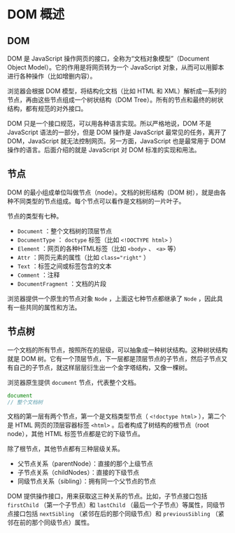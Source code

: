 # DOM 概述

## DOM

DOM 是 JavaScript 操作网页的接口，全称为“文档对象模型”（Document Object Model）。它的作用是将网页转为一个 JavaScript 对象，从而可以用脚本进行各种操作（比如增删内容）。

浏览器会根据 DOM 模型，将结构化文档（比如 HTML 和 XML）解析成一系列的节点，再由这些节点组成一个树状结构（DOM Tree）。所有的节点和最终的树状结构，都有规范的对外接口。

DOM 只是一个接口规范，可以用各种语言实现。所以严格地说，DOM 不是 JavaScript 语法的一部分，但是 DOM 操作是 JavaScript 最常见的任务，离开了 DOM，JavaScript 就无法控制网页。另一方面，JavaScript 也是最常用于 DOM 操作的语言。后面介绍的就是 JavaScript 对 DOM 标准的实现和用法。

## 节点

DOM 的最小组成单位叫做节点（node）。文档的树形结构（DOM 树），就是由各种不同类型的节点组成。每个节点可以看作是文档树的一片叶子。

节点的类型有七种。

-  `Document` ：整个文档树的顶层节点
-  `DocumentType` ： `doctype` 标签（比如 `<!DOCTYPE html>` ）
-  `Element` ：网页的各种HTML标签（比如 `<body>` 、 `<a>` 等）
-  `Attr` ：网页元素的属性（比如 `class="right"` ）
-  `Text` ：标签之间或标签包含的文本
-  `Comment` ：注释
-  `DocumentFragment` ：文档的片段

浏览器提供一个原生的节点对象 `Node` ，上面这七种节点都继承了 `Node` ，因此具有一些共同的属性和方法。

## 节点树

一个文档的所有节点，按照所在的层级，可以抽象成一种树状结构。这种树状结构就是 DOM 树。它有一个顶层节点，下一层都是顶层节点的子节点，然后子节点又有自己的子节点，就这样层层衍生出一个金字塔结构，又像一棵树。

浏览器原生提供 `document` 节点，代表整个文档。

```js
document
// 整个文档树
```

文档的第一层有两个节点，第一个是文档类型节点（ `<!doctype html>` ），第二个是 HTML 网页的顶层容器标签 `<html>` 。后者构成了树结构的根节点（root node），其他 HTML 标签节点都是它的下级节点。

除了根节点，其他节点都有三种层级关系。

- 父节点关系（parentNode）：直接的那个上级节点
- 子节点关系（childNodes）：直接的下级节点
- 同级节点关系（sibling）：拥有同一个父节点的节点

DOM 提供操作接口，用来获取这三种关系的节点。比如，子节点接口包括 `firstChild` （第一个子节点）和 `lastChild` （最后一个子节点）等属性，同级节点接口包括 `nextSibling` （紧邻在后的那个同级节点）和 `previousSibling` （紧邻在前的那个同级节点）属性。
